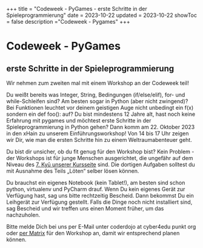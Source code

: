 +++
title = "Codeweek - PyGames - erste Schritte in der Spieleprogrammierung"
date = 2023-10-22
updated = 2023-10-22
showToc = false
description ="Codeweek - Pygames"
+++

<script lang="ts">
    import Figure from "$lib/components/Figure.svelte";
</script>

# Codeweek - PyGames

## erste Schritte in der Spieleprogrammierung

Wir nehmen zum zweiten mal mit einem Workshop an der Codeweek teil!

Du weißt bereits was Integer, String, Bedingungen (if/else/elif), for- und while-Schleifen sind? Am besten sogar in Python (aber nicht zwingend)? Bei Funktionen leuchtet vor deinem geistigen Auge nicht unbedingt ein f(x) sondern ein def foo(): auf? Du bist mindestens 12 Jahre alt, hast noch keine Erfahrung mit pygames und möchtest erste Schritte in der Spieleprogrammierung in Python gehen? Dann komm am 22. Oktober 2023 in den xHain zu unserem Einführungsworkshop! Von 14 bis 17 Uhr zeigen wir Dir, wie man die ersten Schritte hin zu einem Weltraumabenteuer geht.

Du bist dir unsicher, ob du fit genug für den Workshop bist? Kein Problem - der Workshops ist für junge Menschen ausgerichtet, die ungefähr auf dem Niveau des [7. Kyū unserer Kursseite](https://coderdojo.red/posts/kyu-7/) sind. Die dortigen Aufgaben solltest du mit Ausnahme des Teils „Löten“ selber lösen können.

Du brauchst ein eigenes Notebook (kein Tablet!), am besten sind schon python, virtualenv und PyCharm drauf. Wenn Du kein eigenes Gerät zur Verfügung hast, sag uns bitte rechtzeitig Bescheid. Dann bekommst Du ein Leihgerät zur Verfügung gestellt. Falls die Dinge noch nicht installiert sind, sag Bescheid und wir treffen uns einen Moment früher, um das nachzuholen.

Bitte melde Dich bei uns per E-Mail unter coderdojo at cyber4edu punkt org oder [per Matrix](https://matrix.to/#/#coderdojo:matrix.cyber4edu.org) für den Workshop an, damit wir entsprechend planen können.

<Figure src="https://codeweek.eu/img/badges/codeweek_badge_2019.png" alt="Codeweek" />

